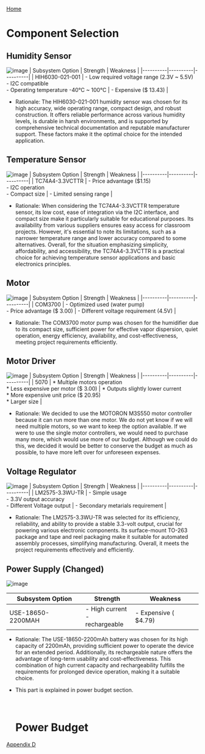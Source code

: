 [Home](/index.md)

# **Component Selection**


## Humidity Sensor
![image](https://github.com/Team-309-Weather-Station/EGR314-Spring2024-Team309.github.io/assets/157083379/f24cfb36-72c6-4fa4-8e4c-9128501e0bad)
| Subsystem Option | Strength | Weakness |
|----------|----------|----------|
| HIH6030-021-001 | - Low required voltage range (2.3V ~ 5.5V) <br> - I2C compatible <br> - Operating temperature -40°C ~ 100°C  | - Expensive ($ 13.43) |
* Rationale: 
The HIH6030-021-001 humidity sensor was chosen for its high accuracy, wide operating range, compact design, and robust construction. It offers reliable performance across various humidity levels, is durable in harsh environments, and is supported by comprehensive technical documentation and reputable manufacturer support. These factors make it the optimal choice for the intended application.

## Temperature Sensor
![image](https://github.com/Team-309-Weather-Station/EGR314-Spring2024-Team309.github.io/assets/157083379/30224660-a336-4b5d-ab6f-39bdf9f647af)
| Subsystem Option | Strength | Weakness |
|----------|----------|----------|
| TC74A4-3.3VCTTR | - Price advantage ($1.15) <br> - I2C operation <br> - Compact size  | - Limited sensing range |
* Rationale: When considering the TC74A4-3.3VCTTR temperature sensor, its low cost, ease of integration via the I2C interface, and compact size make it particularly suitable for educational purposes. Its availability from various suppliers ensures easy access for classroom projects. However, it's essential to note its limitations, such as a narrower temperature range and lower accuracy compared to some alternatives. Overall, for the situation emphasizing simplicity, affordability, and accessibility, the TC74A4-3.3VCTTR is a practical choice for achieving temperature sensor applications and basic electronics principles.
## Motor
![image](https://github.com/Team-309-Weather-Station/EGR314-Spring2024-Team309.github.io/assets/157083379/b735978e-1274-4216-ba37-75f864b788ba)
| Subsystem Option | Strength | Weakness |
|----------|----------|----------|
| COM3700 | - Optimized used (water pump) <br> - Price advantage ($ 3.00)  | - Different voltage requirement (4.5V) |
* Rationale: 
The COM3700 motor pump was chosen for the humidifier due to its compact size, sufficient power for effective vapor dispersion, quiet operation, energy efficiency, availability, and cost-effectiveness, meeting project requirements efficiently.
## Motor Driver 
![image](https://github.com/Team-309-Weather-Station/EGR314-Spring2024-Team309.github.io/assets/157083379/8721895b-37a0-4332-a6dc-48f48c1fe7a1)
| Subsystem Option | Strength | Weakness |
|----------|----------|----------|
| 5070 | * Multiple motors operation <br> * Less expensive per motor ($ 3.00)  | * Outputs slightly lower current <br> * More expensive unit price ($ 20.95) <br> * Larger size |
* Rationale: We decided to use the MOTORON M3S550 motor controller because it can run more than one motor. We do not yet know if we will need multiple motors, so we want to keep the option available. If we were to use the single motor controllers, we would need to purchase many more, which would use more of our budget. Although we could do this, we decided it would be better to conserve the budget as much as possible, to have more left over for unforeseen expenses.

## Voltage Regulator
![image](https://github.com/Team-309-Weather-Station/EGR314-Spring2024-Team309.github.io/assets/157083379/5796ab92-032a-41f8-90e5-50b22ac70bee)
| Subsystem Option | Strength | Weakness |
|----------|----------|----------|
| LM2575-3.3WU-TR | - Simple usage <br> - 3.3V output accuracy <br> - Different Voltage output | - Secondary metarials requirement |
* Rationale: 
The LM2575-3.3WU-TR was selected for its efficiency, reliability, and ability to provide a stable 3.3-volt output, crucial for powering various electronic components. Its surface-mount TO-263 package and tape and reel packaging make it suitable for automated assembly processes, simplifying manufacturing. Overall, it meets the project requirements effectively and efficiently.
## Power Supply (Changed)
![image](https://github.com/Team-309-Weather-Station/EGR314-Spring2024-Team309.github.io/assets/157083379/1a0e3f5c-9a14-4d0c-941f-7ef8ad6f0505)

| Subsystem Option | Strength | Weakness |
|----------|----------|----------|
| USE-18650-2200MAH | - High current <br> - rechargeable | - Expensive (	$4.79) |
* Rationale: 
The USE-18650-2200mAh battery was chosen for its high capacity of 2200mAh, providing sufficient power to operate the device for an extended period. Additionally, its rechargeable nature offers the advantage of long-term usability and cost-effectiveness. This combination of high current capacity and rechargeability fulfills the requirements for prolonged device operation, making it a suitable choice.

* This part is explained in power budget section.
  <br>
  <br>
  <br>

  # **Power Budget**
[Appendix D](Appendix_D.md)
